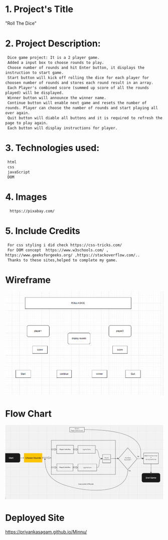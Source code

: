 # 1. Project's Title

   "Roll The Dice"

# 2. Project Description:

     Dice game project: It is a 2 player game. 
     Added a input box to choose rounds to play. 
     Choose number of rounds and hit Enter button, it displays the instruction to start game.
     Start button will kick off rolling the dice for each player for choosen number of rounds and stores each round result in an array. 
     Each Player's combined score (summed up score of all the rounds played) will be displayed. 
     Winner button will announce the winner name.
     Continue button will enable next game and resets the number of rounds. Player can choose the number of rounds and start playing all over again.
     Quit button will diable all buttons and it is required to refresh the page to play again.
     Each button will display instructions for player.

#  3. Technologies used:

     html
     css
     javaScript
     DOM

#  4. Images

      https://pixabay.com/

#  5. Include Credits  

     For css styling i did check https://css-tricks.com/
     For DOM concept  https://www.w3schools.com/ , https://www.geeksforgeeks.org/ ,https://stackoverflow.com/..
     Thanks to these sites,helped to complete my game.

# Wireframe

![Alt Text](./images/wireframe.png)


# Flow Chart
![Alt Text](./images/flowchart.png)

# Deployed Site

  https://priyankasagam.github.io/Minnu/